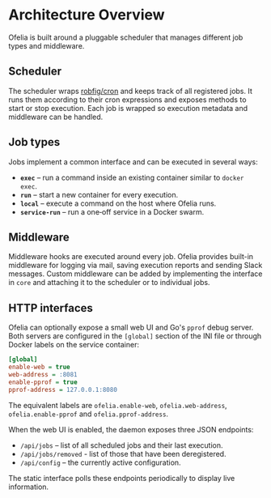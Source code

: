 # Architecture Overview

Ofelia is built around a pluggable scheduler that manages different job types and middleware.

## Scheduler

The scheduler wraps [robfig/cron](https://github.com/robfig/cron) and keeps track of all registered jobs. It runs them according to their cron expressions and exposes methods to start or stop execution. Each job is wrapped so execution metadata and middleware can be handled.

## Job types

Jobs implement a common interface and can be executed in several ways:

- **`exec`** – run a command inside an existing container similar to `docker exec`.
- **`run`** – start a new container for every execution.
- **`local`** – execute a command on the host where Ofelia runs.
- **`service-run`** – run a one‑off service in a Docker swarm.

## Middleware

Middleware hooks are executed around every job. Ofelia provides built-in middleware for logging via mail, saving execution reports and sending Slack messages. Custom middleware can be added by implementing the interface in `core` and attaching it to the scheduler or to individual jobs.

## HTTP interfaces

Ofelia can optionally expose a small web UI and Go's `pprof` debug server. Both
servers are configured in the `[global]` section of the INI file or through
Docker labels on the service container:

```ini
[global]
enable-web = true
web-address = :8081
enable-pprof = true
pprof-address = 127.0.0.1:8080
```

The equivalent labels are `ofelia.enable-web`, `ofelia.web-address`,
`ofelia.enable-pprof` and `ofelia.pprof-address`.

When the web UI is enabled, the daemon exposes three JSON endpoints:

- `/api/jobs` – list of all scheduled jobs and their last execution.
- `/api/jobs/removed` - list of those that have been deregistered.
- `/api/config` – the currently active configuration.

The static interface polls these endpoints periodically to display live
information.
